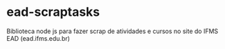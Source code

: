 # ead-scraptasks
Biblioteca node js para fazer scrap de atividades e cursos no site do IFMS EAD (ead.ifms.edu.br)
